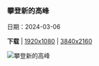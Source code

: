 ### 攀登新的高峰

日期：2024-03-06

**下载**  |  [1920x1080](https://cn.bing.com/th?id=OHR.TarragonaSpain_ZH-CN5488361711_1920x1080.jpg)  |  [3840x2160](https://cn.bing.com/th?id=OHR.TarragonaSpain_ZH-CN5488361711_UHD.jpg)

![攀登新的高峰](https://cn.bing.com/th?id=OHR.TarragonaSpain_ZH-CN5488361711_1920x1080.jpg "Roques de Benet，埃尔斯港自然公园，加泰罗尼亚，西班牙 (© Sergi Boixader/Alamy Stock Photo)")

